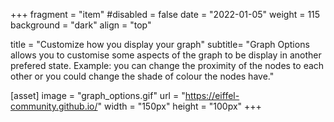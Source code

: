 +++
fragment = "item"
#disabled = false
date = "2022-01-05"
weight = 115
background = "dark"
align = "top"

title = "Customize how you display your graph"
subtitle= "Graph Options allows you to customise some aspects of the graph to be display in another prefered state. Example: you can change the proximity of the nodes to each other or you could change the shade of colour the nodes have."

[asset]
  image = "graph_options.gif"
  url = "https://eiffel-community.github.io/"
  width = "150px"
  height = "100px"
+++
